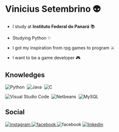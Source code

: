 # Vinicius Setembrino 👽
* I study at **Instituto Federal do Panará** 📚

* Studying Python ✨

* I got my inspiration from rpg games to program ⚔

* I want to be a game developer 🎮

## Knowledges

![Python](https://img.shields.io/badge/-Python-05122A?style=flat&logo=python)&nbsp;
![Java](https://img.shields.io/badge/-Java-05122A?style=flat&logo=java)&nbsp;
![C](https://img.shields.io/badge/-C-05122A?style=flat&logo=C)&nbsp;

![Visual Studio Code](https://img.shields.io/badge/-Visual%20Studio%20Code-05122A?style=flat&logo=visual-studio-code&logoColor=007ACC)&nbsp;
![Netbeans](https://img.shields.io/badge/-Netbeans-05122A?style=flat&logo=apachenetbeanside&logoColor=blue)&nbsp;
![MySQL](https://img.shields.io/badge/-MySQL-05122A?style=flat&logo=mysql)&nbsp;


## Social

<a href="https://www.instagram.com/vinicius_setembrino" target="_blank">
 <img align="center" src="https://img.shields.io/badge/-vinicius__setembrino-05122A?style=flat&logo=instagram" alt="instagram"/>
</a><a href="https://www.facebook.com/vinicius.setembrinodaluz" target="_blank">
 <img align="center" src="https://img.shields.io/badge/-ViniciusSetembrino-05122A?style=flat&logo=facebook" alt="facebook"/>
</a><img align="center" src="https://img.shields.io/badge/-Sr.Medusa_8564-05122A?style=flat&logo=discord" alt="facebook"/>
</a><a href="https://www.linkedin.com/in/vinicius-setembrino-da-luz-1299a9217/" target="_blank"><img align="center" src="https://img.shields.io/badge/-Vinicius S. Luz-05122A?style=flat&logo=linkedin" alt="linkedin"/>
